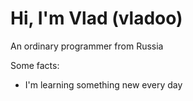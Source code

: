 # Hi, I'm Vlad (vladoo)
An ordinary programmer from Russia

Some facts:
- I'm learning something new every day
